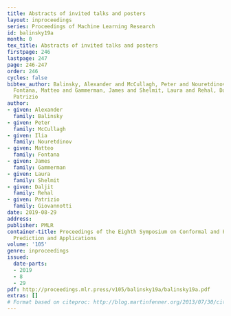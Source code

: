 ```yaml
---
title: Abstracts of invited talks and posters
layout: inproceedings
series: Proceedings of Machine Learning Research
id: balinsky19a
month: 0
tex_title: Abstracts of invited talks and posters
firstpage: 246
lastpage: 247
page: 246-247
order: 246
cycles: false
bibtex_author: Balinsky, Alexander and McCullagh, Peter and Nouretdinov, Ilia and
  Fontana, Matteo and Gammerman, James and Shelmit, Laura and Rehal, Daljit and Giovannotti,
  Patrizio
author:
- given: Alexander
  family: Balinsky
- given: Peter
  family: McCullagh
- given: Ilia
  family: Nouretdinov
- given: Matteo
  family: Fontana
- given: James
  family: Gammerman
- given: Laura
  family: Shelmit
- given: Daljit
  family: Rehal
- given: Patrizio
  family: Giovannotti
date: 2019-08-29
address: 
publisher: PMLR
container-title: Proceedings of the Eighth Symposium on Conformal and Probabilistic
  Prediction and Applications
volume: '105'
genre: inproceedings
issued:
  date-parts:
  - 2019
  - 8
  - 29
pdf: http://proceedings.mlr.press/v105/balinsky19a/balinsky19a.pdf
extras: []
# Format based on citeproc: http://blog.martinfenner.org/2013/07/30/citeproc-yaml-for-bibliographies/
---
```

